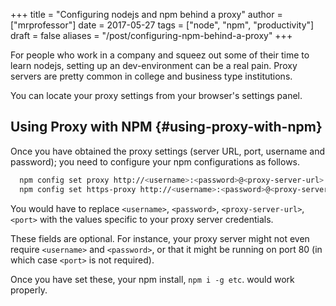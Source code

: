 +++
title = "Configuring nodejs and npm behind a proxy"
author = ["mrprofessor"]
date = 2017-05-27
tags = ["node", "npm", "productivity"]
draft = false
aliases = "/post/configuring-npm-behind-a-proxy"
+++

For people who work in a company and squeez out some of their time to
learn nodejs, setting up an dev-environment can be a real pain. Proxy
servers are pretty common in college and business type institutions.

You can locate your proxy settings from your browser's settings panel.


## **Using Proxy with NPM** {#using-proxy-with-npm}

Once you have obtained the proxy settings (server URL, port, username
and password); you need to configure your npm configurations as follows.

```sh
  npm config set proxy http://<username>:<password>@<proxy-server-url>:<port>
  npm config set https-proxy http://<username>:<password>@<proxy-server-url>:<port>
```

You would have to replace `<username>`, `<password>`,
`<proxy-server-url>`, `<port>` with the values specific to your proxy
server credentials.

These fields are optional. For instance, your proxy server might not
even require `<username>` and `<password>`, or that it might be running
on port 80 (in which case `<port>` is not required).

Once you have set these, your npm install, `npm i -g etc`. would work
properly.
